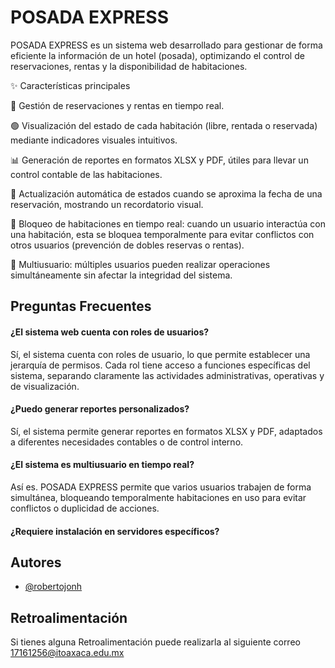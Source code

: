 
# POSADA EXPRESS

POSADA EXPRESS es un sistema web desarrollado para gestionar de forma eficiente la información de un hotel (posada), optimizando el control de reservaciones, rentas y la disponibilidad de habitaciones.

✨ Características principales

📆 Gestión de reservaciones y rentas en tiempo real.

🟢 Visualización del estado de cada habitación (libre, rentada o reservada) mediante indicadores visuales intuitivos.

📊 Generación de reportes en formatos XLSX y PDF, útiles para llevar un control contable de las habitaciones.

🔄 Actualización automática de estados cuando se aproxima la fecha de una reservación, mostrando un recordatorio visual.

🔐 Bloqueo de habitaciones en tiempo real: cuando un usuario interactúa con una habitación, esta se bloquea temporalmente para evitar conflictos con otros usuarios (prevención de dobles reservas o rentas).

👥 Multiusuario: múltiples usuarios pueden realizar operaciones simultáneamente sin afectar la integridad del sistema.

## Preguntas Frecuentes

#### ¿El sistema web cuenta con roles de usuarios?

Sí, el sistema cuenta con roles de usuario, lo que permite establecer una jerarquía de permisos. Cada rol tiene acceso a funciones específicas del sistema, separando claramente las actividades administrativas, operativas y de visualización.

#### ¿Puedo generar reportes personalizados?

Sí, el sistema permite generar reportes en formatos XLSX y PDF, adaptados a diferentes necesidades contables o de control interno.

#### ¿El sistema es multiusuario en tiempo real?

Así es. POSADA EXPRESS permite que varios usuarios trabajen de forma simultánea, bloqueando temporalmente habitaciones en uso para evitar conflictos o duplicidad de acciones.

#### ¿Requiere instalación en servidores específicos?


## Autores

- [@robertojonh](https://github.com/robertojonh)


## Retroalimentación

Si tienes alguna Retroalimentación puede realizarla al siguiente correo 17161256@itoaxaca.edu.mx

